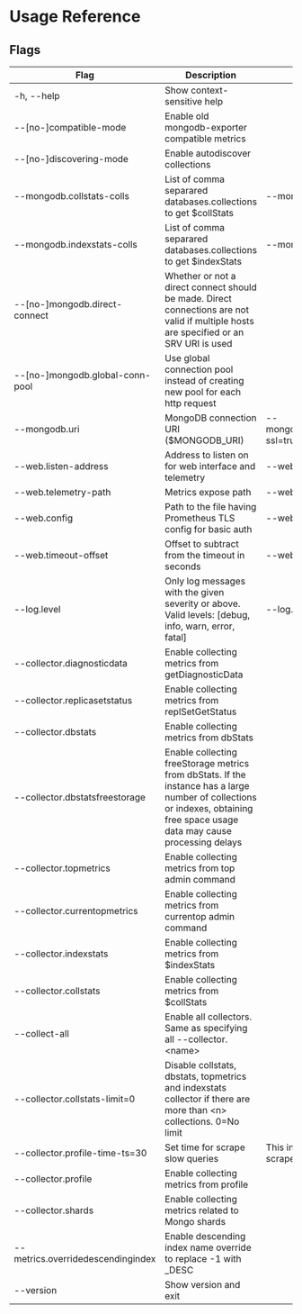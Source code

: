 # Usage Reference

## Flags
|Flag|Description|Example|
|-----|-----|-----|
|-h, \-\-help|Show context-sensitive help||
|--[no-]compatible-mode|Enable old mongodb-exporter compatible metrics||
|--[no-]discovering-mode|Enable autodiscover collections||
|--mongodb.collstats-colls|List of comma separared databases.collections to get $collStats|--mongodb.collstats-colls=db1,db2.col2|
|--mongodb.indexstats-colls|List of comma separared databases.collections to get $indexStats|--mongodb.indexstats-colls=db1.col1,db2.col2|
|--[no-]mongodb.direct-connect|Whether or not a direct connect should be made. Direct connections are not valid if multiple hosts are specified or an SRV URI is used||
|--[no-]mongodb.global-conn-pool|Use global connection pool instead of creating new pool for each http request||
|--mongodb.uri|MongoDB connection URI ($MONGODB_URI)|--mongodb.uri=mongodb://user:pass@127.0.0.1:27017/admin?ssl=true|
|--web.listen-address|Address to listen on for web interface and telemetry|--web.listen-address=":9216"|
|--web.telemetry-path|Metrics expose path|--web.telemetry-path="/metrics"|
|--web.config|Path to the file having Prometheus TLS config for basic auth|--web.config=STRING|
|--web.timeout-offset|Offset to subtract from the timeout in seconds|--web.timeout-offset=1|
|--log.level|Only log messages with the given severity or above. Valid levels: [debug, info, warn, error, fatal]|--log.level="error"|
|--collector.diagnosticdata|Enable collecting metrics from getDiagnosticData|
|--collector.replicasetstatus|Enable collecting metrics from replSetGetStatus|
|--collector.dbstats|Enable collecting metrics from dbStats||
|--collector.dbstatsfreestorage|Enable collecting freeStorage metrics from dbStats. If the instance has a large number of collections or indexes, obtaining free space usage data may cause processing delays||
|--collector.topmetrics|Enable collecting metrics from top admin command|
|--collector.currentopmetrics|Enable collecting metrics from currentop admin command|
|--collector.indexstats|Enable collecting metrics from $indexStats|
|--collector.collstats|Enable collecting metrics from $collStats|
|--collect-all|Enable all collectors. Same as specifying all --collector.\<name\>|
|--collector.collstats-limit=0|Disable collstats, dbstats, topmetrics and indexstats collector if there are more than \<n\> collections. 0=No limit|
|--collector.profile-time-ts=30|Set time for scrape slow queries| This interval must be synchronized with the Prometheus scrape interval|
|--collector.profile|Enable collecting metrics from profile|
|--collector.shards|Enable collecting metrics related to Mongo shards|
|--metrics.overridedescendingindex| Enable descending index name override to replace -1 with _DESC ||
|--version|Show version and exit|
